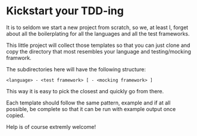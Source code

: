 # Kickstart your TDD-ing

It is to seldom we start a new project from scratch, so we, at least
I, forget about all the boilerplating for all the languages and all
the test frameworks.

This little project will collect those templates so that you can just clone and copy the directory that most resembles your language and testing/mocking framwork.

The subdirectories here will have the following structure:

    <language> - <test framework> [ - <mocking framework> ]

This way it is easy to pick the closest and quickly go from there.

Each template should follow the same pattern, example and if at all
possible, be complete so that it can be run with example output once
copied.

Help is of course extremly welcome!
